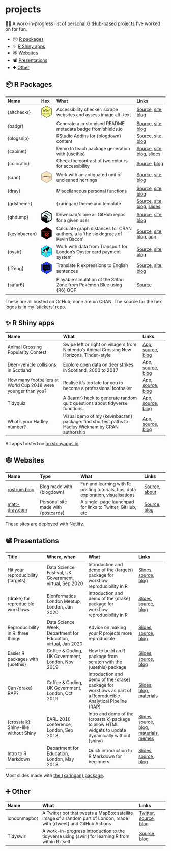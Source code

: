 
<!-- README.md is generated from README.Rmd. Please edit that file -->

# projects

<!-- badges: start -->
<!-- badges: end -->

👨‍💻 A work-in-progress list of [personal GitHub-based
projects](https://github.com/matt-dray?tab=repositories) I’ve worked on
for fun.

-   📦 [R packages](#-r-packages)
-   ✨ [R Shiny apps](#-r-shiny-apps)
-   🕸 [Websites](#-websites)
-   📽 [Presentations](#-presentations)
-   ➕ [Other](#-other)

## 📦 R Packages

| Name          | Hex                                                                                                         | What                                                                              | Links                                                                                                                                                                                                                 |
|:--------------|:------------------------------------------------------------------------------------------------------------|:----------------------------------------------------------------------------------|:----------------------------------------------------------------------------------------------------------------------------------------------------------------------------------------------------------------------|
| {altcheckr}   | <img src="https://raw.githubusercontent.com/matt-dray/stickers/master/output/altcheckr_hex.png" width=50>   | Accessibility checker: scrape websites and assess image alt-text                  | [Source](https://github.com/matt-dray/altcheckr), [site](https://matt-dray.github.io/altcheckr/), [blog](https://www.rostrum.blog/2019/12/08/altcheckr/)                                                              |
| {badgr}       |                                                                                                             | Generate a customised README metadata badge from shields.io                       | [Source](https://github.com/matt-dray/badgr), [site](https://matt-dray.github.io/badgr/), [blog](https://www.rostrum.blog/2020/05/08/readme-badge/)                                                                   |
| {blogsnip}    |                                                                                                             | RStudio Addins for {blogdown} content                                             | [Source](https://github.com/matt-dray/blogsnip), [site](https://matt-dray.github.io/blogsnip/), [blog](https://www.rostrum.blog/2019/10/22/blogsnip/)                                                                 |
| {cabinet}     |                                                                                                             | Demo to teach package generation with {usethis}                                   | [Source](https://github.com/matt-dray/cabinet), [site](https://matt-dray.github.io/cabinet/), [blog](https://www.rostrum.blog/2019/11/01/usethis/), [slides](https://matt-dray.github.io/r-pkg-slides/#1)             |
| {coloratio}   |                                                                                                             | Check the contrast of two colours for accessibility                               | [Source](https://github.com/matt-dray/coloratio), [blog](https://www.rostrum.blog/2020/12/30/coloratio/)                                                                                                              |
| {cran}        | <img src="https://raw.githubusercontent.com/matt-dray/stickers/master/output/cran_hex.png" width=50>        | Work with an antiquated unit of uncleaned herrings                                | [Source](https://github.com/matt-dray/cran), [site](https://matt-dray.github.io/cran/), [blog](https://www.rostrum.blog/2020/09/12/herring-units/)                                                                    |
| {dray}        |                                                                                                             | Miscellaneous personal functions                                                  | [Source](https://github.com/matt-dray/dray), [site](https://matt-dray.github.io/dray/), [blog](https://www.rostrum.blog/2018/05/25/cloud-pie/)                                                                        |
| {gdstheme}    |                                                                                                             | {xaringan} theme and template                                                     | [Source](https://github.com/matt-dray/gdstheme), [site](https://matt-dray.github.io/gdstheme/), [blog](https://www.rostrum.blog/2019/05/24/xaringan-template/), [slides](https://matt-dray.github.io/gdstheme/#1)     |
| {ghdump}      | <img src="https://raw.githubusercontent.com/matt-dray/stickers/master/output/ghdump_hex.png" width=50>      | Download/clone all GitHub repos for a given user                                  | [Source](https://github.com/matt-dray/ghdump), [site](https://www.github.com/matt-dray/ghdump/), [blog](https://www.rostrum.blog/2020/06/14/ghdump/)                                                                  |
| {kevinbacran} | <img src="https://raw.githubusercontent.com/matt-dray/stickers/master/output/kevinbacran_hex.png" width=50> | Calculate graph distances for CRAN authors, á la ‘the six degrees of Kevin Bacon’ | [Source](https://github.com/matt-dray/kevinbacran), [site](https://matt-dray.github.io/kevinbacran/), [blog](https://www.rostrum.blog/2019/02/27/hadley-number/), [app](https://mattdray.shinyapps.io/hadley-number/) |
| {oystr}       | <img src="https://raw.githubusercontent.com/matt-dray/stickers/master/output/oystr_hex.png" width=50>       | Work with data from Transport for London’s Oyster card payment system             | [Source](https://github.com/matt-dray/oystr), [site](https://matt-dray.github.io/oystr/), [blog](https://www.rostrum.blog/2019/12/23/oystr/)                                                                          |
| {r2eng}       | <img src="https://raw.githubusercontent.com/matt-dray/stickers/master/output/r2eng_hex.png" width=50>       | Translate R expressions to English sentences                                      | [Source](https://github.com/matt-dray/r2eng), [site](https://www.github.com/matt-dray/r2eng/), [blog](https://www.rostrum.blog/2020/11/14/hello-r2eng/)                                                               |
| {safar6}      |                                                                                                             | Playable simulation of the Safari Zone from Pokémon Blue using {R6} OOP           | [Source](https://github.com/matt-dray/safar6)                                                                                                                                                                         |

These are all hosted on GitHub; none are on CRAN. The source for the hex
logos is in [my ‘stickers’ repo](https://github.com/matt-dray/stickers).

## ✨ R Shiny apps

| Name                                                          | What                                                                                              | Links                                                                                                                                                                                 |
|:--------------------------------------------------------------|:--------------------------------------------------------------------------------------------------|:--------------------------------------------------------------------------------------------------------------------------------------------------------------------------------------|
| Animal Crossing Popularity Contest                            | Swipe left or right on villagers from Nintendo’s Animal Crossing New Horizons, Tinder-style       | [App](https://mattdray.shinyapps.io/acnh-swipe/), [source](https://github.com/matt-dray/acnh-swipe), [blog](https://www.rostrum.blog/2020/06/06/acnh-swipe/)                          |
| Deer-vehicle collisions in Scotland                           | Explore open data on deer strikes in Scotland, 2000 to 2017                                       | [App](https://mattdray.shinyapps.io/scot-deer-collisions/), [source](https://github.com/matt-dray/scot-deer-collisions), [blog](https://www.rostrum.blog/2019/01/18/deer-collisions/) |
| How many footballers at World Cup 2018 were younger than you? | Realise it’s too late for you to become a professional footballer                                 | [App](https://mattdray.shinyapps.io/wc18-age/), [source](https://github.com/matt-dray/wc18-age), [blog](https://www.rostrum.blog/2018/07/17/world-cup-age-app/)                       |
| Tidyquiz                                                      | A {learnr} hack to generate random quiz questions about tidyverse functions                       | [App](https://mattdray.shinyapps.io/tidyquiz/), [source](https://github.com/matt-dray/tidyquiz), [blog](https://www.rostrum.blog/2019/03/18/tidyverse-quiz/)                          |
| What’s your Hadley number?                                    | Visual demo of my {kevinbacran} package: find shortest paths to Hadley Wickham by CRAN authorship | [App](https://mattdray.shinyapps.io/hadley-number/), [source](https://github.com/matt-dray/hadley-number), [blog](https://www.rostrum.blog/2019/02/27/hadley-number/)                 |

All apps hosted on [on shinyapps.io](https://www.shinyapps.io/).

## 🕸 Websites

| Name                                        | Type                                | What                                                                               | Links                                                                                                       |
|:--------------------------------------------|:------------------------------------|:-----------------------------------------------------------------------------------|:------------------------------------------------------------------------------------------------------------|
| [rostrum.blog](https://www.rostrum.blog/)   | Blog made with {blogdown}           | Fun and learning with R: posting tutorials, tips, data exploration, visualisations | [Source](https://www.github.com/matt-dray/rostrum-blog/), [about](https://www.rostrum.blog/about)           |
| [matt-dray.com](https://www.matt-dray.com/) | Personal site made with {postcards} | A single-page launchpad for links to Twitter, GitHub, etc                          | [Source](https://www.github.com/matt-dray/postcard/), [blog](https://www.rostrum.blog/2020/12/08/postcard/) |

These sites are deployed with [Netlify](https://www.netlify.com/).

## 📽 Presentations

| Title                                 | Where, when                                                    | What                                                                                                           | Links                                                                                                                                                                                                                                                                                                                                    |
|:--------------------------------------|:---------------------------------------------------------------|:---------------------------------------------------------------------------------------------------------------|:-----------------------------------------------------------------------------------------------------------------------------------------------------------------------------------------------------------------------------------------------------------------------------------------------------------------------------------------|
| Hit your reproducibility {targets}    | Data Science Festival, UK Government, virtual, Sep 2020        | Introduction and demo of the {targets} package for workflow reproducibility in R                               | [Slides](https://matt-dray.github.io/targets-dsfest/), [source](https://github.com/matt-dray/targets-dsfest), [blog](https://www.rostrum.blog/2020/09/27/targets-dsfest/)                                                                                                                                                                |
| {drake} for reproducible workflows    | Bionformatics London Meetup, London, Jan 2020                  | Introduction and demo of the {drake} package for workflow reproducibility in R                                 | [Slides](https://matt-dray.github.io/drake-bioinformatics/#1), [source](https://github.com/matt-dray/drake-bioinformatics), [blog](https://www.rostrum.blog/2020/01/31/reprobioinformatics/)                                                                                                                                             |
| Reproducibility in R: three things    | Data Science Week, Department for Education, virtual, Jan 2020 | Advice on making your R projects more reproducible                                                             | [Slides](https://matt-dray.github.io/reproducibility-ds-week/#1), [source](https://github.com/matt-dray/reproducibility-ds-week), [blog](https://www.rostrum.blog/2020/01/22/repro-three-things/)                                                                                                                                        |
| Easier R packages with {usethis}      | Coffee & Coding, UK Government, London, Nov 2019               | How to build an R package from scratch with the {usethis} package                                              | [Slides](https://matt-dray.github.io/r-pkg-slides/), [source](https://github.com/matt-dray/r-pkg-slides), [blog](https://www.rostrum.blog/2019/11/01/usethis/)                                                                                                                                                                           |
| Can {drake} RAP?                      | Coffee & Coding, UK Government, London, Oct 2019               | Introduction and demo of the {drake} package for workflows as part of a Reproducible Analytical Pipeline (RAP) | [Slides](https://github.com/matt-dray/drake-egg-rap/blob/master/docs/drake-presentation.pdf), [blog](https://www.rostrum.blog/2019/07/23/can-drake-rap/), [materials](https://github.com/matt-dray/drake-egg-rap)                                                                                                                        |
| {crosstalk}: Shiny-like without Shiny | EARL 2018 conference, London, Sep 2018                         | Intro and demo of the {crosstalk} package to allow HTML widgets to update dynamically without {shiny}          | [Slides](https://matt-dray.github.io/earl18-presentation/#1), [source](https://github.com/matt-dray/earl18-presentation), [blog](https://www.rostrum.blog/2018/09/12/crosstalk-memes/), [materials](https://github.com/matt-dray/earl18-crosstalk), [memes](https://github.com/matt-dray/earl18-presentation/blob/master/memes/links.md) |
| Intro to R Markdown                   | Department for Education, London, May 2018                     | Quick introduction to R Markdown for beginners                                                                 | [Slides](https://matt-dray.github.io/quick-rmd/#1), [source](https://github.com/matt-dray/quick-rmd), [blog](https://www.rostrum.blog/2018/09/24/knitting-club/)                                                                                                                                                                         |

Most slides made with [the {xaringan}
package](https://slides.yihui.org/xaringan/#1).

## ➕ Other

| Name         | What                                                                                                                 | Links                                                                                                                                                       |
|:-------------|:---------------------------------------------------------------------------------------------------------------------|:------------------------------------------------------------------------------------------------------------------------------------------------------------|
| londonmapbot | A Twitter bot that tweets a MapBox satellite image of a random part of London, made with {rtweet} and GitHub Actions | [Twitter](https://twitter.com/londonmapbot), [source](https://github.com/matt-dray/londonmapbot), [blog](https://www.rostrum.blog/2020/09/21/londonmapbot/) |
| Tidyswirl    | A work-in-progress introduction to the tidyverse using {swirl} for learning R from within R itself                   | [Source](https://github.com/matt-dray/tidyswirl), [blog](https://www.rostrum.blog/2019/11/02/tidyswirl/)                                                    |
